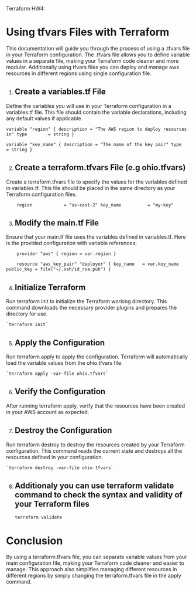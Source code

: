 Terraform HW4: 

# Using tfvars Files with Terraform
   This documentation will guide you through the process of using a .tfvars file in your Terraform configuration. The .tfvars file allows you to define variable values in a separate file, making your Terraform code cleaner and more modular. Additionally using tfvars files you can deploy and manage aws resources in different regions using single configuration file. 

1. ## Create a variables.tf File
Define the variables you will use in your Terraform configuration in a variables.tf file. This file should contain the variable declarations, including any default values if applicable.

`variable "region" {
  description = "The AWS region to deploy resources in"
  type        = string
}`

`variable "key_name" {
  description = "The name of the key pair"
  type        = string
}`

2. ## Create a terraform.tfvars File (e.g ohio.tfvars)
Create a terraform.tfvars file to specify the values for the variables defined in variables.tf. This file should be placed in the same directory as your Terraform configuration files.

`    region            = "us-east-2"
    key_name          = "my-key"`

3. ## Modify the main.tf File
Ensure that your main.tf file uses the variables defined in variables.tf. Here is the provided configuration with variable references:

`    provider "aws" {
  region = var.region
}`

`    resource "aws_key_pair" "deployer" {
  key_name   = var.key_name
  public_key = file("~/.ssh/id_rsa.pub")
}`

4. ## Initialize Terraform
Run terraform init to initialize the Terraform working directory. This command downloads the necessary provider plugins and prepares the directory for use.

    `terraform init`

5. ## Apply the Configuration
Run terraform apply to apply the configuration. Terraform will automatically load the variable values from the ohio.tfvars file.

    `terraform apply -var-file ohio.tfvars` 

6. ## Verify the Configuration
After running terraform apply, verify that the resources have been created in your AWS account as expected.

7. ## Destroy the Configuration
Run terraform destroy to destroy the resources created by your Terraform configuration. This command reads the current state and destroys all the resources defined in your configuration.

    `terraform destroy -var-file ohio.tfvars`

8. ## Additionaly you can use terraform validate command to check the syntax and validity of your Terraform files

    `terraform validate`

# Conclusion
By using a terraform.tfvars file, you can separate variable values from your main configuration file, making your Terraform code cleaner and easier to manage. This approach also simplifies managing different resources in different regions by simply changing the terraform.tfvars file in the apply command.